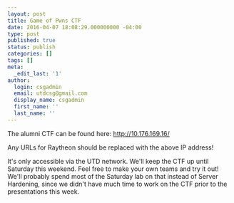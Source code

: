 ```yaml
---
layout: post
title: Game of Pwns CTF
date: 2016-04-07 18:08:29.000000000 -04:00
type: post
published: true
status: publish
categories: []
tags: []
meta:
  _edit_last: '1'
author:
  login: csgadmin
  email: utdcsg@gmail.com
  display_name: csgadmin
  first_name: ''
  last_name: ''
---
```


The alumni CTF can be found here: <http://10.176.169.16/>

Any URLs for Raytheon should be replaced with the above IP address!

It's only accessible via the UTD network. We'll keep the CTF up until Saturday this weekend. Feel free to make your own teams and try it out! We'll probably spend most of the Saturday lab on that instead of Server Hardening, since we didn't have much time to work on the CTF prior to the presentations this week.

 
